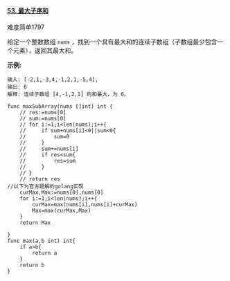 #### [53. 最大子序和](https://leetcode-cn.com/problems/maximum-subarray/)

难度简单1797

给定一个整数数组 `nums` ，找到一个具有最大和的连续子数组（子数组最少包含一个元素），返回其最大和。

**示例:**

```
输入: [-2,1,-3,4,-1,2,1,-5,4],
输出: 6
解释: 连续子数组 [4,-1,2,1] 的和最大，为 6。
```

```golang
func maxSubArray(nums []int) int {
	// res:=nums[0]
	// sum:=nums[0]
	// for i:=1;i<len(nums);i++{
    //     if sum+nums[i]<0||sum<0{
    //         sum=0
    //     }
    //     sum+=nums[i]
    //     if res<sum{
    //         res=sum
    //     }
	// }
	// return res
//以下为官方题解的golang实现
    curMax,Max:=nums[0],nums[0]
    for i:=1;i<len(nums);i++{
        curMax=max(nums[i],nums[i]+curMax)
        Max=max(curMax,Max)
    }
    return Max

}
func max(a,b int) int{
    if a>b{
        return a
    }
    return b
}
```

